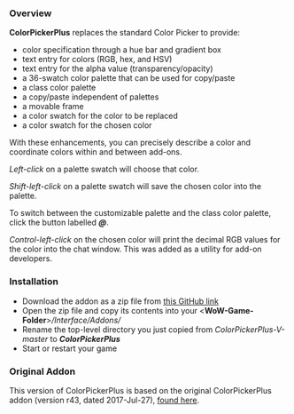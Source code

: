 ### Overview
**ColorPickerPlus** replaces the standard Color Picker to provide:
- color specification through a hue bar and gradient box
- text entry for colors (RGB, hex, and HSV)
- text entry for the alpha value (transparency/opacity)
- a 36-swatch color palette that can be used for copy/paste
- a class color palette
- a copy/paste independent of palettes
- a movable frame
- a color swatch for the color to be replaced
- a color swatch for the chosen color

With these enhancements, you can precisely describe a color and coordinate colors within and between add-ons.

*Left-click* on a palette swatch will choose that color.

*Shift-left-click* on a palette swatch will save the chosen color into the palette.

To switch between the customizable palette and the class color palette, click the button labelled ***@***.

*Control-left-click* on the chosen color will print the decimal RGB values for the color into the chat window. This was added as a utility for add-on developers.

### Installation
- Download the addon as a zip file from [this GitHub link](https://github.com/UndercityAddons-Vanilla/ColorPickerPlus-V/archive/master.zip)
- Open the zip file and copy its contents into your <**WoW-Game-Folder**>*/Interface/Addons/*
- Rename the top-level directory you just copied from *ColorPickerPlus-V-master* to ***ColorPickerPlus***
- Start or restart your game

### Original Addon
This version of ColorPickerPlus is based on the original ColorPickerPlus addon (version r43, dated 2017-Jul-27), [found here](https://wow.curseforge.com/projects/colorpickerplus).
